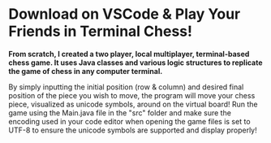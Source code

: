 # Download on VSCode & Play Your Friends in Terminal Chess!
**From scratch, I created a two player, local multiplayer, terminal-based chess game. It uses Java classes and various logic structures to replicate the game of chess in any computer terminal.**

By simply inputting the initial position (row & column) and desired final position of the piece you wish to move, the program will move your chess piece, visualized as unicode symbols, around on the virtual board! Run the game using the Main.java file in the "src" folder and make sure the encoding used in your code editor when opening the game files is set to UTF-8 to ensure the unicode symbols are supported and display properly!
